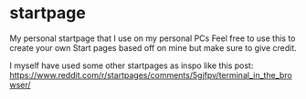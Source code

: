 # startpage
My personal startpage that I use on my personal PCs
Feel free to use this to create your own Start pages based off on mine but make sure to give credit.

I myself have used some other startpages as inspo like this post:
https://www.reddit.com/r/startpages/comments/5gjfpv/terminal_in_the_browser/
